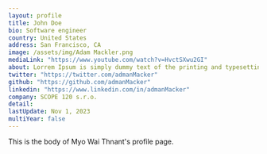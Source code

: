 ```yaml
---
layout: profile
title: John Doe
bio: Software engineer
country: United States
address: San Francisco, CA
image: /assets/img/Adam Mackler.png
mediaLink: "https://www.youtube.com/watch?v=HvctSXwu2GI"
about: Lorrem Ipsum is simply dummy text of the printing and typesetting industry. Lorem Ipsum has been the industry's standard dummy text ever since the 1500s, when an unknown printer took a galley of type and scrambled it to make a type specimen book. It has survived not only five centuries, but also 
twitter: "https://twitter.com/admanMacker"
github: "https://github.com/admanMacker"
linkedin: "https://www.linkedin.com/in/admanMacker"
company: SCOPE 120 s.r.o.
detail: 
lastUpdate: Nov 1, 2023
multiYear: false
---
```


This is the body of Myo Wai Thnant's profile page.
